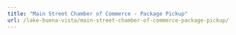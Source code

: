 ```yaml
---
title: "Main Street Chamber of Commerce - Package Pickup"
url: /lake-buena-vista/main-street-chamber-of-commerce-package-pickup/
---
```

